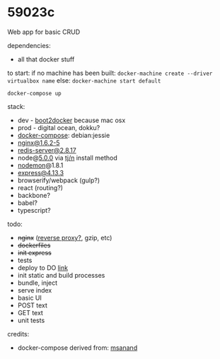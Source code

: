 # 59023c
Web app for basic CRUD

dependencies:

* all that docker stuff  

to start:
if no machine has been built: `docker-machine create --driver virtualbox name`
else: `docker-machine start default`  

`docker-compose up`

stack:
* dev - [boot2docker](https://github.com/boot2docker/boot2docker) because mac osx
* prod - digital ocean, dokku?
* [docker-compose](https://docs.docker.com/compose/): debian:jessie
* nginx@1.6.2-5
* redis-server@2.8.17
* node@[5.0.0](https://nodejs.org/docs/v5.0.0/api/) via [tj/n](https://github.com/tj/n) install method
* [nodemon](https://github.com/remy/nodemon#nodemon)@1.8.1
* express@4.13.3
* browserify/webpack (gulp?)
* react (routing?)
* backbone?
* babel?
* typescript?

todo:
* ~~nginx~~ ([reverse proxy?](http://jasonwilder.com/blog/2014/03/25/automated-nginx-reverse-proxy-for-docker/), gzip, etc)
* ~~dockerfiles~~
* ~~init express~~
* tests
* deploy to DO [link](https://docs.docker.com/machine/drivers/digital-ocean/)
* init static and build processes
* bundle, inject
* serve index
* basic UI
* POST text
* GET text
* unit tests

credits:
* docker-compose derived from: [msanand](https://github.com/msanand/docker-workflow)

